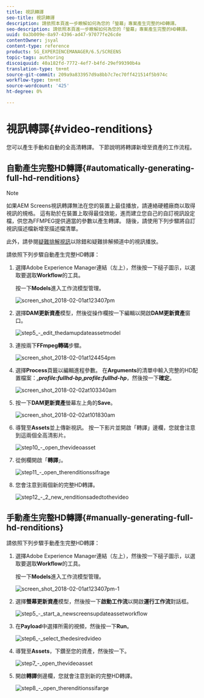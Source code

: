 ```yaml
---
title: 視訊轉譯
seo-title: 視訊轉譯
description: 請依照本頁進一步瞭解如何為您的「螢幕」專案產生完整的HD轉譯。
seo-description: 請依照本頁進一步瞭解如何為您的「螢幕」專案產生完整的HD轉譯。
uuid: 0a3b009e-8a97-4396-ad47-97077fe26cde
contentOwner: jsyal
content-type: reference
products: SG_EXPERIENCEMANAGER/6.5/SCREENS
topic-tags: authoring
discoiquuid: 40a182fd-7772-4ef7-b4fd-29ef99390b4a
translation-type: tm+mt
source-git-commit: 209a9a833957d9a8bb7c7ec70ff421514f5b974c
workflow-type: tm+mt
source-wordcount: '425'
ht-degree: 0%

---
```



# 視訊轉譯{#video-renditions}

您可以產生手動和自動的全高清轉譯。 下節說明將轉譯新增至資產的工作流程。

## 自動產生完整HD轉譯{#automatically-generating-full-hd-renditions}

>[!NOTE]
>
>如果AEM Screens視訊轉譯無法在您的裝置上最佳播放，請連絡硬體廠商以取得視訊的規格。 這有助於在裝置上取得最佳效能，進而建立您自己的自訂視訊設定檔，供您為FFMPEG提供適當的參數以產生轉譯。 隨後，請使用下列步驟將自訂視訊描述檔新增至描述檔清單。
>
>此外，請參閱[疑難排解視訊](troubleshoot-videos.md)以除錯和疑難排解頻道中的視訊播放。

請依照下列步驟自動產生完整HD轉譯：

1. 選擇Adobe Experience Manager連結（左上），然後按一下槌子圖示，以選取要選取&#x200B;**Workflow**&#x200B;的工具。

   按一下&#x200B;**Models**&#x200B;進入工作流模型管理。

   ![screen_shot_2018-02-01at123407pm](assets/screen_shot_2018-02-01at123407pm.png)

1. 選擇&#x200B;**DAM更新資產**&#x200B;模型，然後從操作欄按一下編輯以開啟&#x200B;**DAM更新資產**&#x200B;窗口。

   ![step5_-_edit_thedamupdateassetmodel](assets/step5_-_edit_thedamupdateassetmodel.png)

1. 連按兩下&#x200B;**FFmpeg轉碼**&#x200B;步驟。

   ![screen_shot_2018-02-01at124454pm](assets/screen_shot_2018-02-01at124454pm.png)

1. 選擇&#x200B;**Process**&#x200B;頁籤以編輯進程參數。 在&#x200B;**Arguments**&#x200B;的清單中輸入完整的HD配置檔案：***,profile:fullhd-bp,profile:fullhd-hp***，然後按一下&#x200B;**確定**。

   ![screen_shot_2018-02-02at103340am](assets/screen_shot_2018-02-02at103340am.png)

1. 按一下&#x200B;**DAM更新資產**&#x200B;螢幕左上角的&#x200B;**Save**。

   ![screen_shot_2018-02-02at101830am](assets/screen_shot_2018-02-02at101830am.png)

1. 導覽至&#x200B;**Assets**&#x200B;並上傳新視訊。 按一下影片並開啟「轉譯」邊欄，您就會注意到這兩個全高清影片。

   ![step10_-_open_thevideoasset](assets/step10_-_open_thevideoasset.png)

1. 從側欄開啟「**轉譯**」。

   ![step11_-_open_therenditionssifrage](assets/step11_-_open_therenditionssiderail.png)

1. 您會注意到兩個新的完整HD轉譯。

   ![step12_-_2_new_renditionsadedtothevideo](assets/step12_-_2_new_renditionsareaddedtothevideo.png)

## 手動產生完整HD轉譯{#manually-generating-full-hd-renditions}

請依照下列步驟手動產生完整HD轉譯：

1. 選擇Adobe Experience Manager連結（左上），然後按一下槌子圖示，以選取要選取&#x200B;**Workflow**&#x200B;的工具。

   按一下&#x200B;**Models**&#x200B;進入工作流模型管理。

   ![screen_shot_2018-02-01at123407pm-1](assets/screen_shot_2018-02-01at123407pm-1.png)

1. 選擇&#x200B;**螢幕更新資產**&#x200B;模型，然後按一下&#x200B;**啟動工作流**&#x200B;以開啟&#x200B;**運行工作流**&#x200B;對話框。

   ![step5_-_start_a_newscreensupdateassetworkflow](assets/step5_-_start_a_newscreensupdateassetworkflow.png)

1. 在&#x200B;**Payload**&#x200B;中選擇所需的視頻，然後按一下&#x200B;**Run**。

   ![step6_-_select_thedesiredvideo](assets/step6_-_select_thedesiredvideo.png)

1. 導覽至&#x200B;**Assets**，下鑽至您的資產，然後按一下。

   ![step7_-_open_thevideoasset](assets/step7_-_open_thevideoasset.png)

1. 開啟&#x200B;**轉譯**&#x200B;側邊欄，您就會注意到新的完整HD轉譯。

   ![step8_-_open_therenditionssifarge](assets/step8_-_open_therenditionssiderail.png)

